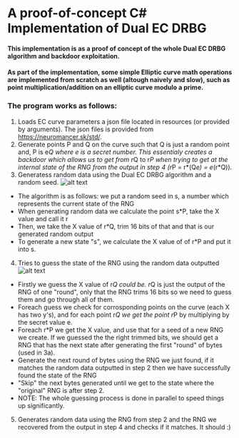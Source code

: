 # A proof-of-concept C# Implementation of Dual EC DRBG
#### This implementation is as a proof of concept of the whole Dual EC DRBG algorithm and backdoor exploitation.
#### As part of the implementation, some simple Elliptic curve math operations are implemented from scratch as well (altough naively and slow), such as point multiplication/addition on an elliptic curve modulo a prime.

### The program works as follows:
1) Loads EC curve parameters a json file located in resources (or provided by arguments). The json files is provided from https://neuromancer.sk/std/.
2) Generate points P and Q on the curve such that Q is just a random point and, P is e*Q where e is a secret number. This essentialy creates a backdoor which allows us to get from r*Q to r*P when trying to get at the internal state of the RNG from the output in step 4 (r*P = r*(Q*e) = e*(r*Q)).
3) Generatess random data using the Dual EC DRBG algorithm and a random seed.
  ![alt text](https://i.imgur.com/ArrOz5d.png "RNG Algorithm Explanation (Hebrew)")
 
  * The algorithm is as follows: we put a random seed in s, a number which represents the current state of the RNG
  * When generating random data we calculate the point s*P, take the X value and call it r
  * Then, we take the X value of r*Q, trim 16 bits of that and that is our generated random output
  * To generate a new state "s", we calculate the X value of of r*P and put it into s.
  
4) Tries to guess the state of the RNG using the random data outputted
  ![alt text](https://i.imgur.com/jHqlEw6.png "RNG Algorithm Backdoor Explanation (Hebrew)")
  * Firstly we guess the X value of r*Q could be. r*Q is just the output of the RNG of one "round", only that the RNG trims 16 bits so we need to guess them and go through all of them.
  * Foreach guess we check for corrosponding points on the curve (each X has two y's), and for each point r*Q we get the point r*P by multiplying
by the secret value e.
  * Foreach r*P we get the X value, and use that for a seed of a new RNG we create. If we guessed the the right trimmed bits, we should get a RNG that
has the next state after generating the first "round" of bytes (used in 3a).
  * Generate the next round of bytes using the RNG we just found, if it matches the random data outputted in step 2 then we have successfully found the state of the RNG
  * "Skip" the next bytes generated until we get to the state where the "original" RNG is after step 2.
  * NOTE: The whole guessing process is done in parallel to speed things up significantly.
5) Generates random data using the RNG from step 2 and the RNG we recovered from the output in step 4 and checks if it matches. It should :)

